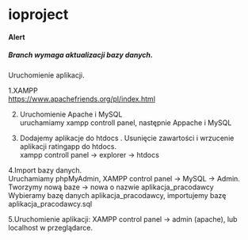 # ioproject

<h4>Alert</h4><h5> Branch wymaga aktualizacji bazy danych. </h5>

Uruchomienie aplikacji.<br />

1.XAMPP<br />
https://www.apachefriends.org/pl/index.html<br />

2. Uruchomienie Apache i MySQL<br />
uruchamiamy xampp controll panel, następnie Appache i MySQL<br />

3. Dodajemy aplikacje do htdocs . Usunięcie zawartości i wrzucenie aplikacji ratingapp do htdocs.<br />
xampp controll panel -> explorer -> htdocs<br />

4.Import bazy danych.<br />
Uruchamiamy phpMyAdmin, XAMPP control panel -> MySQL -> Admin.<br />
Tworzymy nową baze -> nowa o nazwie aplikacja_pracodawcy<br />
Wybieramy bazę danych aplikacja_pracodawcy, importujemy bazę aplikacja_pracodawcy.sql<br />

5.Uruchomienie aplikacji: XAMPP control panel -> admin (apache), lub localhost w przeglądarce.<br />
